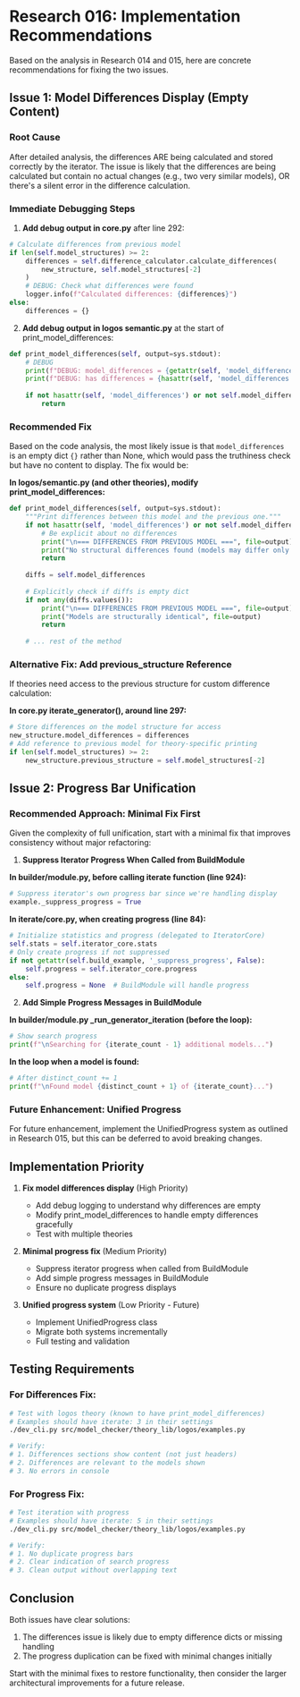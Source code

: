 # Research 016: Implementation Recommendations

Based on the analysis in Research 014 and 015, here are concrete recommendations for fixing the two issues.

## Issue 1: Model Differences Display (Empty Content)

### Root Cause
After detailed analysis, the differences ARE being calculated and stored correctly by the iterator. The issue is likely that the differences are being calculated but contain no actual changes (e.g., two very similar models), OR there's a silent error in the difference calculation.

### Immediate Debugging Steps

1. **Add debug output in core.py** after line 292:
```python
# Calculate differences from previous model
if len(self.model_structures) >= 2:
    differences = self.difference_calculator.calculate_differences(
        new_structure, self.model_structures[-2]
    )
    # DEBUG: Check what differences were found
    logger.info(f"Calculated differences: {differences}")
else:
    differences = {}
```

2. **Add debug output in logos semantic.py** at the start of print_model_differences:
```python
def print_model_differences(self, output=sys.stdout):
    # DEBUG
    print(f"DEBUG: model_differences = {getattr(self, 'model_differences', 'NOT SET')}", file=output)
    print(f"DEBUG: has differences = {hasattr(self, 'model_differences')}", file=output)
    
    if not hasattr(self, 'model_differences') or not self.model_differences:
        return
```

### Recommended Fix

Based on the code analysis, the most likely issue is that `model_differences` is an empty dict `{}` rather than None, which would pass the truthiness check but have no content to display. The fix would be:

**In logos/semantic.py (and other theories), modify print_model_differences:**
```python
def print_model_differences(self, output=sys.stdout):
    """Print differences between this model and the previous one."""
    if not hasattr(self, 'model_differences') or not self.model_differences:
        # Be explicit about no differences
        print("\n=== DIFFERENCES FROM PREVIOUS MODEL ===", file=output)
        print("No structural differences found (models may differ only in variable assignments)", file=output)
        return
        
    diffs = self.model_differences
    
    # Explicitly check if diffs is empty dict
    if not any(diffs.values()):
        print("\n=== DIFFERENCES FROM PREVIOUS MODEL ===", file=output)
        print("Models are structurally identical", file=output)
        return
    
    # ... rest of the method
```

### Alternative Fix: Add previous_structure Reference

If theories need access to the previous structure for custom difference calculation:

**In core.py iterate_generator(), around line 297:**
```python
# Store differences on the model structure for access
new_structure.model_differences = differences
# Add reference to previous model for theory-specific printing
if len(self.model_structures) >= 2:
    new_structure.previous_structure = self.model_structures[-2]
```

## Issue 2: Progress Bar Unification

### Recommended Approach: Minimal Fix First

Given the complexity of full unification, start with a minimal fix that improves consistency without major refactoring:

1. **Suppress Iterator Progress When Called from BuildModule**

**In builder/module.py, before calling iterate function (line 924):**
```python
# Suppress iterator's own progress bar since we're handling display
example._suppress_progress = True
```

**In iterate/core.py, when creating progress (line 84):**
```python
# Initialize statistics and progress (delegated to IteratorCore)
self.stats = self.iterator_core.stats
# Only create progress if not suppressed
if not getattr(self.build_example, '_suppress_progress', False):
    self.progress = self.iterator_core.progress
else:
    self.progress = None  # BuildModule will handle progress
```

2. **Add Simple Progress Messages in BuildModule**

**In builder/module.py _run_generator_iteration (before the loop):**
```python
# Show search progress
print(f"\nSearching for {iterate_count - 1} additional models...")
```

**In the loop when a model is found:**
```python
# After distinct_count += 1
print(f"\nFound model {distinct_count + 1} of {iterate_count}...")
```

### Future Enhancement: Unified Progress

For future enhancement, implement the UnifiedProgress system as outlined in Research 015, but this can be deferred to avoid breaking changes.

## Implementation Priority

1. **Fix model differences display** (High Priority)
   - Add debug logging to understand why differences are empty
   - Modify print_model_differences to handle empty differences gracefully
   - Test with multiple theories

2. **Minimal progress fix** (Medium Priority)
   - Suppress iterator progress when called from BuildModule
   - Add simple progress messages in BuildModule
   - Ensure no duplicate progress displays

3. **Unified progress system** (Low Priority - Future)
   - Implement UnifiedProgress class
   - Migrate both systems incrementally
   - Full testing and validation

## Testing Requirements

### For Differences Fix:
```bash
# Test with logos theory (known to have print_model_differences)
# Examples should have iterate: 3 in their settings
./dev_cli.py src/model_checker/theory_lib/logos/examples.py

# Verify:
# 1. Differences sections show content (not just headers)
# 2. Differences are relevant to the models shown
# 3. No errors in console
```

### For Progress Fix:
```bash
# Test iteration with progress
# Examples should have iterate: 5 in their settings
./dev_cli.py src/model_checker/theory_lib/logos/examples.py

# Verify:
# 1. No duplicate progress bars
# 2. Clear indication of search progress
# 3. Clean output without overlapping text
```

## Conclusion

Both issues have clear solutions:
1. The differences issue is likely due to empty difference dicts or missing handling
2. The progress duplication can be fixed with minimal changes initially

Start with the minimal fixes to restore functionality, then consider the larger architectural improvements for a future release.